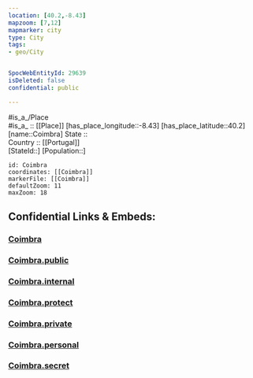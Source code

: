 ```yaml
---
location: [40.2,-8.43] 
mapzoom: [7,12] 
mapmarker: city 
type: City
tags:
- geo/City


SpocWebEntityId: 29639
isDeleted: false
confidential: public

---
```

#is_a_/Place  
#is_a_ :: [[Place]] 
[has_place_longitude::-8.43] 
[has_place_latitude::40.2] 
[name::Coimbra] 
State ::  
Country :: [[Portugal]]  
[StateId::] 
[Population::] 



```leaflet
id: Coimbra
coordinates: [[Coimbra]] 
markerFile: [[Coimbra]] 
defaultZoom: 11 
maxZoom: 18
```


## Confidential Links & Embeds: 

### [Coimbra](/_Standards/Earth/Continent/Europe/Europe~South/Portugal/Districts~Portugal/Coimbra/City/Coimbra.md) 

### [Coimbra.public](/_public/Earth/Continent/Europe/Europe~South/Portugal/Districts~Portugal/Coimbra/City/Coimbra.public.md) 

### [Coimbra.internal](/_internal/Earth/Continent/Europe/Europe~South/Portugal/Districts~Portugal/Coimbra/City/Coimbra.internal.md) 

### [Coimbra.protect](/_protect/Earth/Continent/Europe/Europe~South/Portugal/Districts~Portugal/Coimbra/City/Coimbra.protect.md) 

### [Coimbra.private](/_private/Earth/Continent/Europe/Europe~South/Portugal/Districts~Portugal/Coimbra/City/Coimbra.private.md) 

### [Coimbra.personal](/_personal/Earth/Continent/Europe/Europe~South/Portugal/Districts~Portugal/Coimbra/City/Coimbra.personal.md) 

### [Coimbra.secret](/_secret/Earth/Continent/Europe/Europe~South/Portugal/Districts~Portugal/Coimbra/City/Coimbra.secret.md)

